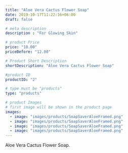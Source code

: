 ```yaml
---
title: "Aloe Vera Cactus Flower Soap"
date: 2019-10-17T11:22:16+06:00
draft: false

# meta description
description : "For Glowing Skin"

# product Price
price: "10.00"
priceBefore: "12.00"

# Product Short Description
shortDescription: "Aloe Vera Cactus Flower Soap"

#product ID
productID: "2"

# type must be "products"
type: "products"

# product Images
# first image will be shown in the product page
images:
  - image: "images/products/SoapSaverAloeFramed.png"
  - image: "images/products/SoapSaverAloeFramed.png"
  - image: "images/products/SoapSaverAloeFramed.png"
  - image: "images/products/SoapSaverAloeFramed.png"
---
```


Aloe Vera Cactus Flower Soap.
